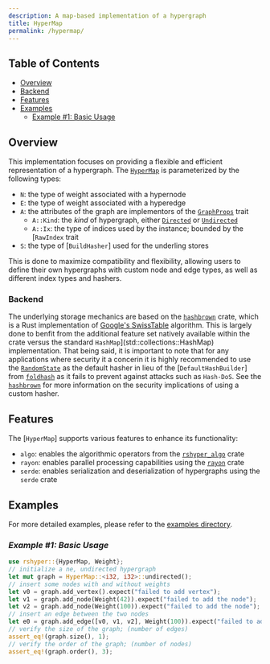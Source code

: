 ```yaml
---
description: A map-based implementation of a hypergraph
title: HyperMap
permalink: /hypermap/
---
```


## Table of Contents

- [Overview](#overview)
- [Backend](#backend)
- [Features](#features)
- [Examples](#examples)
  - [Example #1: Basic Usage](#example-1-basic-usage)

## Overview

This implementation focuses on providing a flexible and efficient representation of a hypergraph. The [`HyperMap`](https://docs.rs/rshyper/latest/rshyper/struct.HyperMap.html) is parameterized by the following types:

- `N`: the type of weight associated with a hypernode
- `E`: the type of weight associated with a hyperedge
- `A`: the attributes of the graph are implementors of the [`GraphProps`](https://docs.rs/rshyper/latest/rshyper/trait.GraphProps.html) trait
  - `A::Kind`: the _kind_ of hypergraph, either [`Directed`](https://docs.rs/rshyper/latest/rshyper/struct.Directed.html) or [`Undirected`](https://docs.rs/rshyper/latest/rshyper/struct.Undirected.html)
  - `A::Ix`: the type of indices used by the instance; bounded by the [`RawIndex` trait
- `S`: the type of [`BuildHasher`] used for the underling stores

This is done to maximize compatibility and flexibility, allowing users to define their own hypergraphs with custom node and edge types, as well as different index types and hashers.

### Backend

The underlying storage mechanics are based on the [`hashbrown`](https://docs.rs/hashbrown) crate, which is a Rust implementation of [Google's SwissTable](https://abseil.io/blog/20180927-swisstables) algorithm. This is largely done to benfit from the additional feature set natively available within the crate versus the standard `HashMap`](std::collections::HashMap) implementation. That being said, it is important to note that for any applications where security it a concerin it is highly recommended to use the [`RandomState`](std::hash::RandomState) as the default hasher in lieu of the [`DefaultHashBuilder`] from [`foldhash`](https://docs.rs/foldhash) as it fails to prevent against attacks such as `Hash-DoS`. See the [`hashbrown`](https://docs.rs/hashbrown) for more information on the security implications of using a custom hasher.

## Features

The [`HyperMap`] supports various features to enhance its functionality:

- `algo`: enables the algorithmic operators from the [`rshyper_algo`](https://docs.rs/rshyper_algo) crate
- `rayon`: enables parallel processing capabilities using the [`rayon`](https://docs.rs/rayon) crate
- `serde`: enables serialization and deserialization of hypergraphs using the `serde` crate

## Examples

For more detailed examples, please refer to the [examples directory](https://github.com/FL03/rshyper/blob/main/rshyper/examples).

### _Example #1: Basic Usage_

```rust
use rshyper::{HyperMap, Weight};
// initialize a ne, undirected hypergraph
let mut graph = HyperMap::<i32, i32>::undirected();
// insert some nodes with and without weights
let v0 = graph.add_vertex().expect("failed to add vertex");
let v1 = graph.add_node(Weight(42)).expect("failed to add the node");
let v2 = graph.add_node(Weight(100)).expect("failed to add the node");
// insert an edge between the two nodes
let e0 = graph.add_edge([v0, v1, v2], Weight(100)).expect("failed to add edge");
// verify the size of the graph; (number of edges)
assert_eq!(graph.size(), 1);
// verify the order of the graph; (number of nodes)
assert_eq!(graph.order(), 3);
```
